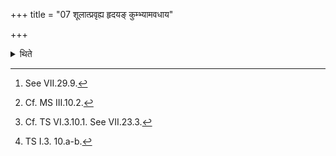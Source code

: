 +++
title = "07 शूलात्प्रवृह्य हृदयङ् कुम्भ्यामवधाय"

+++

<details><summary>थिते</summary>

7. Having drawn out the heart (of the animal) from the spit[^1] having kept it in the pitcher, having gone around the pitcher by the north[^2] he pours the clotted ghee (on the heart)[^3] with saṁ te manasā manaḥ[^4].  


[^1]: See VII.29.9.  

[^2]: Cf. MS III.10.2.  

[^3]: Cf. TS VI.3.10.1. See VII.23.3.  

[^4]: TS I.3. 10.a-b.
</details>
